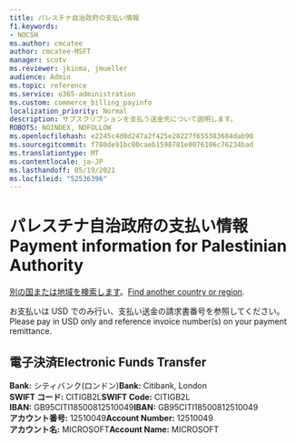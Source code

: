 ```yaml
---
title: パレスチナ自治政府の支払い情報
f1.keywords:
- NOCSH
ms.author: cmcatee
author: cmcatee-MSFT
manager: scotv
ms.reviewer: jkinma, jmueller
audience: Admin
ms.topic: reference
ms.service: o365-administration
ms.custom: commerce_billing_payinfo
localization_priority: Normal
description: サブスクリプションを支払う送金先について説明します。
ROBOTS: NOINDEX, NOFOLLOW
ms.openlocfilehash: e2245c4d0d247a2f425e28227f655383684dab90
ms.sourcegitcommit: f780de91bc00caeb1598781e0076106c76234bad
ms.translationtype: MT
ms.contentlocale: ja-JP
ms.lasthandoff: 05/19/2021
ms.locfileid: "52536396"
---
```

# <a name="payment-information-for-palestinian-authority"></a><span data-ttu-id="3be24-103">パレスチナ自治政府の支払い情報</span><span class="sxs-lookup"><span data-stu-id="3be24-103">Payment information for Palestinian Authority</span></span>

<span data-ttu-id="3be24-104">[別の国または地域を検索します](../billing-and-payments/pay-for-your-subscription.md)。</span><span class="sxs-lookup"><span data-stu-id="3be24-104">[Find another country or region](../billing-and-payments/pay-for-your-subscription.md).</span></span>

<span data-ttu-id="3be24-105">お支払いは USD でのみ行い、支払い送金の請求書番号を参照してください。</span><span class="sxs-lookup"><span data-stu-id="3be24-105">Please pay in USD only and reference invoice number(s) on your payment remittance.</span></span>

## <a name="electronic-funds-transfer"></a><span data-ttu-id="3be24-106">電子決済</span><span class="sxs-lookup"><span data-stu-id="3be24-106">Electronic Funds Transfer</span></span>

<span data-ttu-id="3be24-107">**Bank:** シティバンク(ロンドン)</span><span class="sxs-lookup"><span data-stu-id="3be24-107">**Bank:** Citibank, London</span></span>  
<span data-ttu-id="3be24-108">**SWIFT コード:** CITIGB2L</span><span class="sxs-lookup"><span data-stu-id="3be24-108">**SWIFT Code:** CITIGB2L</span></span>  
<span data-ttu-id="3be24-109">**IBAN:** GB95CITI18500812510049</span><span class="sxs-lookup"><span data-stu-id="3be24-109">**IBAN:** GB95CITI18500812510049</span></span>  
<span data-ttu-id="3be24-110">**アカウント番号:** 12510049</span><span class="sxs-lookup"><span data-stu-id="3be24-110">**Account Number:** 12510049</span></span>  
<span data-ttu-id="3be24-111">**アカウント名:** MICROSOFT</span><span class="sxs-lookup"><span data-stu-id="3be24-111">**Account Name:** MICROSOFT</span></span>
